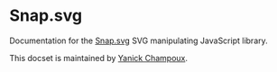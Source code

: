 Snap.svg
=======================

Documentation for the [Snap.svg](https://snapsvg.io) SVG manipulating JavaScript library.

This docset is maintained by [Yanick Champoux](https://github.com/yanick).

